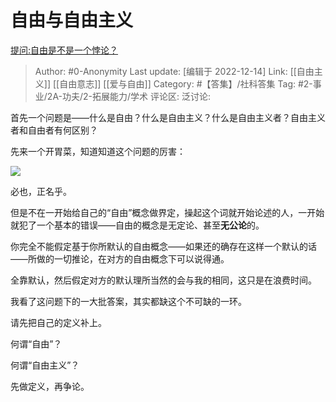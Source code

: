 # 自由与自由主义
[提问:自由是不是一个悖论？](https://www.zhihu.com/question/45117957/answer/2800281774)

> Author: #0-Anonymity
> Last update: [编辑于 2022-12-14]
> Link: [[自由主义]] [[自由意志]] [[爱与自由]]
> Category: #【答集】/社科答集
> Tag: #2-事业/2A-功夫/2-拓展能力/学术
> 评论区:
> 泛讨论:

首先一个问题是——什么是自由？什么是自由主义？什么是自由主义者？自由主义者和自由者有何区别？

先来一个开胃菜，知道知道这个问题的厉害：

![](https://pic1.zhimg.com/50/v2-3d838c663053704ff5fe1d90d8e1ebf4_720w.jpg?source=1940ef5c)

必也，正名乎。

但是不在一开始给自己的“自由”概念做界定，操起这个词就开始论述的人，一开始就犯了一个基本的错误——自由的概念是无定论、甚至**无公论**的。

你完全不能假定基于你所默认的自由概念——如果还的确存在这样一个默认的话——所做的一切推论，在对方的自由概念下可以说得通。

全靠默认，然后假定对方的默认理所当然的会与我的相同，这只是在浪费时间。

我看了这问题下的一大批答案，其实都缺这个不可缺的一环。

请先把自己的定义补上。

何谓“自由”？

何谓“自由主义”？

先做定义，再争论。
